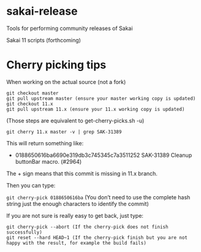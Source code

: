 # sakai-release
Tools for performing community releases of Sakai

Sakai 11 scripts (forthcoming)

# Cherry picking tips

When working on the actual source (not a fork)

```
git checkout master
git pull upstream master (ensure your master working copy is updated)
git checkout 11.x
git pull upstream 11.x (ensure your 11.x working copy is updated)
```
(Those steps are equivalent to get-cherry-picks.sh -u)

`git cherry 11.x master -v | grep SAK-31389`

This will return something like:

+ 0188650616ba6690e319db3c745345c7a3511252 SAK-31389 Cleanup buttonBar macro. (#2964)

The + sign means that this commit is missing in 11.x branch.

Then you can type:

`git cherry-pick 0188650616ba` (You don’t need to use the complete hash string just the enough characters to identify the commit)

If you are not sure is really easy to get back, just type:

```
git cherry-pick --abort (If the cherry-pick does not finish successfully)
git reset --hard HEAD~1 (If the cherry-pick finish but you are not happy with the result, for example the build fails)
```
